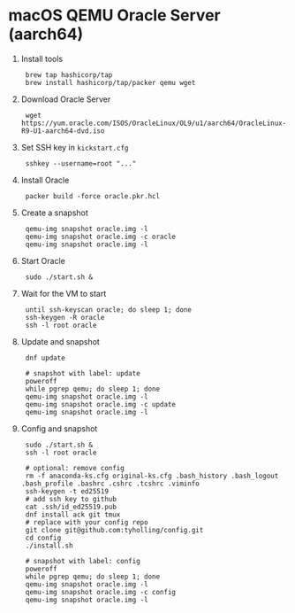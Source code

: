 # macOS QEMU Oracle Server (aarch64)

1. Install tools

		brew tap hashicorp/tap
		brew install hashicorp/tap/packer qemu wget

1. Download Oracle Server

		wget https://yum.oracle.com/ISOS/OracleLinux/OL9/u1/aarch64/OracleLinux-R9-U1-aarch64-dvd.iso

1. Set SSH key in `kickstart.cfg`

		sshkey --username=root "..."

1. Install Oracle

		packer build -force oracle.pkr.hcl

1. Create a snapshot

		qemu-img snapshot oracle.img -l
		qemu-img snapshot oracle.img -c oracle
		qemu-img snapshot oracle.img -l

1. Start Oracle

		sudo ./start.sh &

1. Wait for the VM to start

		until ssh-keyscan oracle; do sleep 1; done
		ssh-keygen -R oracle
		ssh -l root oracle

1. Update and snapshot

		dnf update

		# snapshot with label: update
		poweroff
		while pgrep qemu; do sleep 1; done
		qemu-img snapshot oracle.img -l
		qemu-img snapshot oracle.img -c update
		qemu-img snapshot oracle.img -l

1. Config and snapshot

		sudo ./start.sh &
		ssh -l root oracle

		# optional: remove config
		rm -f anaconda-ks.cfg original-ks.cfg .bash_history .bash_logout .bash_profile .bashrc .cshrc .tcshrc .viminfo
		ssh-keygen -t ed25519
		# add ssh key to github
		cat .ssh/id_ed25519.pub
		dnf install ack git tmux
		# replace with your config repo
		git clone git@github.com:tyholling/config.git
		cd config
		./install.sh

		# snapshot with label: config
		poweroff
		while pgrep qemu; do sleep 1; done
		qemu-img snapshot oracle.img -l
		qemu-img snapshot oracle.img -c config
		qemu-img snapshot oracle.img -l
